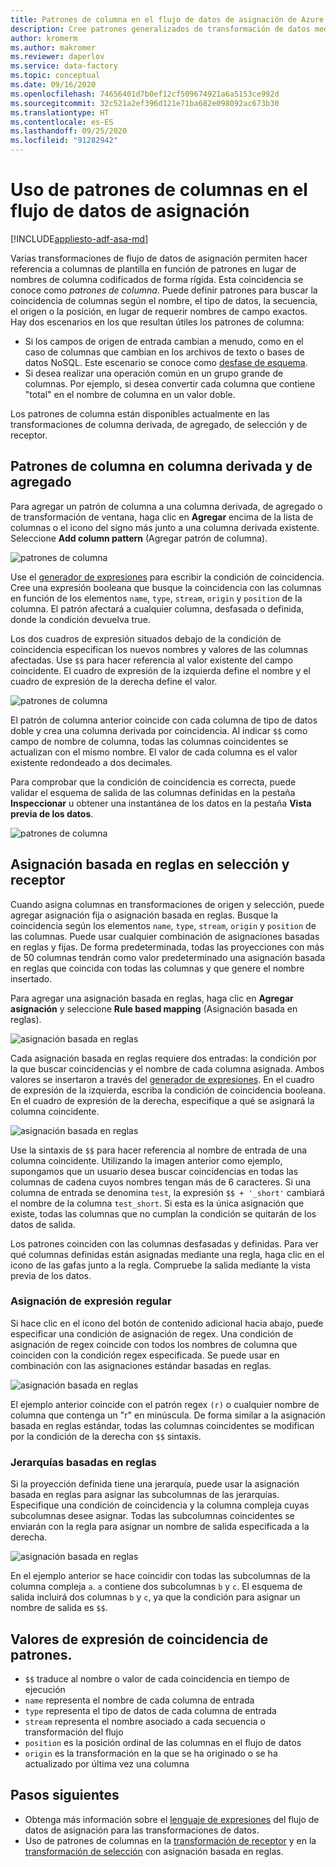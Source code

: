 ```yaml
---
title: Patrones de columna en el flujo de datos de asignación de Azure Data Factory
description: Cree patrones generalizados de transformación de datos mediante patrones de columna en flujos de datos de asignación de Azure Data Factory
author: kromerm
ms.author: makromer
ms.reviewer: daperlov
ms.service: data-factory
ms.topic: conceptual
ms.date: 09/16/2020
ms.openlocfilehash: 74656401d7b0ef12cf509674921a6a5153ce992d
ms.sourcegitcommit: 32c521a2ef396d121e71ba682e098092ac673b30
ms.translationtype: HT
ms.contentlocale: es-ES
ms.lasthandoff: 09/25/2020
ms.locfileid: "91282942"
---
```

# <a name="using-column-patterns-in-mapping-data-flow"></a>Uso de patrones de columnas en el flujo de datos de asignación

[!INCLUDE[appliesto-adf-asa-md](includes/appliesto-adf-asa-md.md)]

Varias transformaciones de flujo de datos de asignación permiten hacer referencia a columnas de plantilla en función de patrones en lugar de nombres de columna codificados de forma rígida. Esta coincidencia se conoce como *patrones de columna*. Puede definir patrones para buscar la coincidencia de columnas según el nombre, el tipo de datos, la secuencia, el origen o la posición, en lugar de requerir nombres de campo exactos. Hay dos escenarios en los que resultan útiles los patrones de columna:

* Si los campos de origen de entrada cambian a menudo, como en el caso de columnas que cambian en los archivos de texto o bases de datos NoSQL. Este escenario se conoce como [desfase de esquema](concepts-data-flow-schema-drift.md).
* Si desea realizar una operación común en un grupo grande de columnas. Por ejemplo, si desea convertir cada columna que contiene "total" en el nombre de columna en un valor doble.

Los patrones de columna están disponibles actualmente en las transformaciones de columna derivada, de agregado, de selección y de receptor.

## <a name="column-patterns-in-derived-column-and-aggregate"></a>Patrones de columna en columna derivada y de agregado

Para agregar un patrón de columna a una columna derivada, de agregado o de transformación de ventana, haga clic en **Agregar** encima de la lista de columnas o el icono del signo más junto a una columna derivada existente. Seleccione **Add column pattern** (Agregar patrón de columna).

![patrones de columna](media/data-flow/add-column-pattern.png "Patrones de columnas")

Use el [generador de expresiones](concepts-data-flow-expression-builder.md) para escribir la condición de coincidencia. Cree una expresión booleana que busque la coincidencia con las columnas en función de los elementos `name`, `type`, `stream`, `origin` y `position` de la columna. El patrón afectará a cualquier columna, desfasada o definida, donde la condición devuelva true.

Los dos cuadros de expresión situados debajo de la condición de coincidencia especifican los nuevos nombres y valores de las columnas afectadas. Use `$$` para hacer referencia al valor existente del campo coincidente. El cuadro de expresión de la izquierda define el nombre y el cuadro de expresión de la derecha define el valor.

![patrones de columna](media/data-flow/edit-column-pattern.png "Patrones de columnas")

El patrón de columna anterior coincide con cada columna de tipo de datos doble y crea una columna derivada por coincidencia. Al indicar `$$` como campo de nombre de columna, todas las columnas coincidentes se actualizan con el mismo nombre. El valor de cada columna es el valor existente redondeado a dos decimales.

Para comprobar que la condición de coincidencia es correcta, puede validar el esquema de salida de las columnas definidas en la pestaña **Inspeccionar** u obtener una instantánea de los datos en la pestaña **Vista previa de los datos**. 

![patrones de columna](media/data-flow/columnpattern3.png "Patrones de columnas")

## <a name="rule-based-mapping-in-select-and-sink"></a>Asignación basada en reglas en selección y receptor

Cuando asigna columnas en transformaciones de origen y selección, puede agregar asignación fija o asignación basada en reglas. Busque la coincidencia según los elementos `name`, `type`, `stream`, `origin` y `position` de las columnas. Puede usar cualquier combinación de asignaciones basadas en reglas y fijas. De forma predeterminada, todas las proyecciones con más de 50 columnas tendrán como valor predeterminado una asignación basada en reglas que coincida con todas las columnas y que genere el nombre insertado. 

Para agregar una asignación basada en reglas, haga clic en **Agregar asignación** y seleccione **Rule based mapping** (Asignación basada en reglas).

![asignación basada en reglas](media/data-flow/rule2.png "Asignación basada en reglas")

Cada asignación basada en reglas requiere dos entradas: la condición por la que buscar coincidencias y el nombre de cada columna asignada. Ambos valores se insertaron a través del [generador de expresiones](concepts-data-flow-expression-builder.md). En el cuadro de expresión de la izquierda, escriba la condición de coincidencia booleana. En el cuadro de expresión de la derecha, especifique a qué se asignará la columna coincidente.

![asignación basada en reglas](media/data-flow/rule-based-mapping.png "Asignación basada en reglas")

Use la sintaxis de `$$` para hacer referencia al nombre de entrada de una columna coincidente. Utilizando la imagen anterior como ejemplo, supongamos que un usuario desea buscar coincidencias en todas las columnas de cadena cuyos nombres tengan más de 6 caracteres. Si una columna de entrada se denomina `test`, la expresión `$$ + '_short'` cambiará el nombre de la columna `test_short`. Si esta es la única asignación que existe, todas las columnas que no cumplan la condición se quitarán de los datos de salida.

Los patrones coinciden con las columnas desfasadas y definidas. Para ver qué columnas definidas están asignadas mediante una regla, haga clic en el icono de las gafas junto a la regla. Compruebe la salida mediante la vista previa de los datos.

### <a name="regex-mapping"></a>Asignación de expresión regular

Si hace clic en el icono del botón de contenido adicional hacia abajo, puede especificar una condición de asignación de regex. Una condición de asignación de regex coincide con todos los nombres de columna que coinciden con la condición regex especificada. Se puede usar en combinación con las asignaciones estándar basadas en reglas.

![asignación basada en reglas](media/data-flow/regex-matching.png "Asignación basada en reglas")

El ejemplo anterior coincide con el patrón regex `(r)` o cualquier nombre de columna que contenga un "r" en minúscula. De forma similar a la asignación basada en reglas estándar, todas las columnas coincidentes se modifican por la condición de la derecha con `$$` sintaxis.

### <a name="rule-based-hierarchies"></a>Jerarquías basadas en reglas

Si la proyección definida tiene una jerarquía, puede usar la asignación basada en reglas para asignar las subcolumnas de las jerarquías. Especifique una condición de coincidencia y la columna compleja cuyas subcolumnas desee asignar. Todas las subcolumnas coincidentes se enviarán con la regla para asignar un nombre de salida especificada a la derecha.

![asignación basada en reglas](media/data-flow/rule-based-hierarchy.png "Asignación basada en reglas")

En el ejemplo anterior se hace coincidir con todas las subcolumnas de la columna compleja `a`. `a` contiene dos subcolumnas `b` y `c`. El esquema de salida incluirá dos columnas `b` y `c`, ya que la condición para asignar un nombre de salida es `$$`.

## <a name="pattern-matching-expression-values"></a>Valores de expresión de coincidencia de patrones.

* `$$` traduce al nombre o valor de cada coincidencia en tiempo de ejecución
* `name` representa el nombre de cada columna de entrada
* `type` representa el tipo de datos de cada columna de entrada
* `stream` representa el nombre asociado a cada secuencia o transformación del flujo
* `position` es la posición ordinal de las columnas en el flujo de datos
* `origin` es la transformación en la que se ha originado o se ha actualizado por última vez una columna

## <a name="next-steps"></a>Pasos siguientes
* Obtenga más información sobre el [lenguaje de expresiones](data-flow-expression-functions.md) del flujo de datos de asignación para las transformaciones de datos.
* Uso de patrones de columnas en la [transformación de receptor](data-flow-sink.md) y en la [transformación de selección](data-flow-select.md) con asignación basada en reglas.

